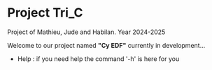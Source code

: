 # Project Tri_C

Project of Mathieu, Jude and Habilan. Year 2024-2025

Welcome to our project named **"Cy EDF"** currently in development...
- Help : if you need help the command '-h' is here for you
